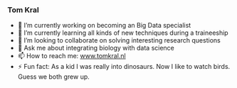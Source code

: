 ### Tom Kral

- 🔭 I’m currently working on becoming an Big Data specialist
- 🌱 I’m currently learning all kinds of new techniques during a traineeship
- 👯 I’m looking to collaborate on solving interesting research questions
- 💬 Ask me about integrating biology with data science
- 📫 How to reach me: www.tomkral.nl
- ⚡ Fun fact: As a kid I was really into dinosaurs. Now I like to watch birds. Guess we both grew up.
